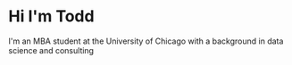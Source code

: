 # Hi I'm Todd
I'm an MBA student at the University of Chicago with a background in data science and consulting
